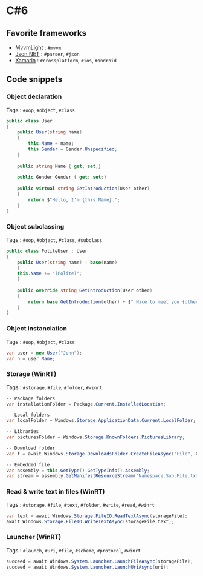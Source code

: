 # C#6

## Favorite frameworks

* [MvvmLight](http://www.mvvmlight.net/doc) : `#mvvm`
* [Json.NET](http://www.newtonsoft.com/json) : `#parser`, `#json`
* [Xamarin](https://xamarin.com/) : `#crossplatform`, `#ios`, `#android`

## Code snippets

### Object declaration

Tags : `#oop`, `#object`, `#class`

```csharp
public class User
{
	public User(string name)
	{
		this.Name = name;
		this.Gender = Gender.Unspecified;
	}
	
	public string Name { get; set;}
		
	public Gender Gender { get; set;}
	
	public virtual string GetIntroduction(User other)
	{
		return $"Hello, I'm {this.Name}.";
	}
}
```

### Object subclassing

Tags : `#oop`, `#object`, `#class`, `#subclass`

```csharp
public class PoliteUser : User
{
	public User(string name) : base(name)
	{
    this.Name += "(Polite)";
	}
		
	public override string GetIntroduction(User other)
	{
		return base.GetIntroduction(other) + $" Nice to meet you {other.Name} !";
	}
}
```
### Object instanciation

Tags : `#oop`, `#object`, `#class`

```csharp
var user = new User("John");
var n = user.Name;
```

### Storage (WinRT)

Tags : `#storage`, `#file`, `#folder`, `#winrt`

```csharp
-- Package folders
var installationFolder = Package.Current.InstalledLocation;

-- Local folders
var localFolder = Windows.Storage.ApplicationData.Current.LocalFolder;

-- Libraries
var picturesFolder = Windows.Storage.KnownFolders.PicturesLibrary;

-- Download folder
var f = await Windows.Storage.DownloadsFolder.CreateFileAsync("File", CreationCollisionOption.FailIfExists)

-- Embedded file
var assembly = this.GetType().GetTypeInfo().Assembly;
var stream = assembly.GetManifestResourceStream("Namespace.Sub.File.txt");

```

### Read & write text in files (WinRT)

Tags : `#storage`, `#file`, `#text`, `#folder`, `#write`, `#read`, `#winrt`

```csharp
var text = await Windows.Storage.FileIO.ReadTextAsync(storageFile); 
await Windows.Storage.FileIO.WriteTextAsync(storageFile,text); 

```

### Launcher (WinRT)

Tags : `#launch`, `#uri`, `#file`, `#scheme`, `#protocol`, `#winrt`

```csharp
succeed = await Windows.System.Launcher.LaunchFileAsync(storageFile);
succeed = await Windows.System.Launcher.LaunchUriAsync(uri);
```